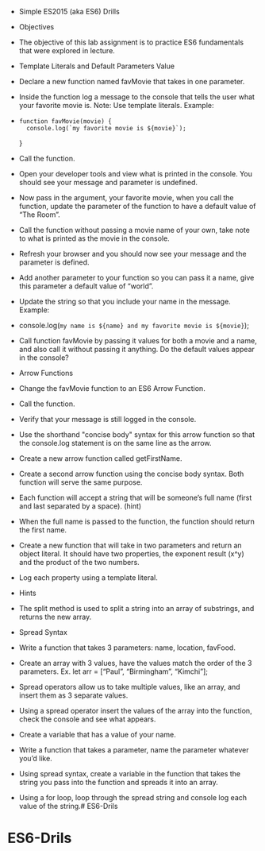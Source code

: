 * Simple ES2015 (aka ES6) Drills
* Objectives
* The objective of this lab assignment is to practice ES6 fundamentals that were explored in lecture.

* Template Literals and Default Parameters Value
* Declare a new function named favMovie that takes in one parameter.
* Inside the function log a message to the console that tells the user what your favorite movie is. Note: Use template literals. Example:
*     function favMovie(movie) {
        console.log(`my favorite movie is ${movie}`);
    }
* Call the function.
* Open your developer tools and view what is printed in the console. You should see your message and parameter is undefined.
* Now pass in the argument, your favorite movie, when you call the function, update the parameter of the function to have a default value of “The Room”.
* Call the function without passing a movie name of your own, take note to what is printed as the movie in the console.
* Refresh your browser and you should now see your message and the parameter is defined.
* Add another parameter to your function so you can pass it a name, give this parameter a default value of “world”.
* Update the string so that you include your name in the message. Example:
* console.log(`my name is ${name} and my favorite movie is ${movie}`);
* Call function favMovie by passing it values for both a movie and a name, and also call it without passing it anything. Do the default values appear in the console?
* Arrow Functions
* Change the favMovie function to an ES6 Arrow Function.
* Call the function.
* Verify that your message is still logged in the console.
* Use the shorthand "concise body" syntax for this arrow function so that the console.log statement is on the same line as the arrow.
* Create a new arrow function called getFirstName.
* Create a second arrow function using the concise body syntax. Both function will serve the same purpose.
* Each function will accept a string that will be someone’s full name (first and last separated by a space). (hint)
* When the full name is passed to the function, the function should return the first name.
* Create a new function that will take in two parameters and return an object literal. It should have two properties, the exponent result (x^y) and the product of the two numbers.
* Log each property using a template literal.
* Hints
* The split method is used to split a string into an array of substrings, and returns the new array.
* Spread Syntax
* Write a function that takes 3 parameters: name, location, favFood.
* Create an array with 3 values, have the values match the order of the 3 parameters. Ex. let arr = [“Paul”, “Birmingham”, “Kimchi”];
* Spread operators allow us to take multiple values, like an array, and insert them as 3 separate values.
* Using a spread operator insert the values of the array into the function, check the console and see what appears.
* Create a variable that has a value of your name.
* Write a function that takes a parameter, name the parameter whatever you’d like.
* Using spread syntax, create a variable in the function that takes the string you pass into the function and spreads it into an array.
* Using a for loop, loop through the spread string and console log each value of the string.# ES6-Drils
# ES6-Drils
